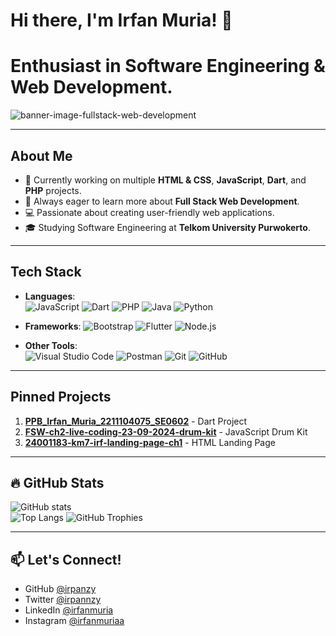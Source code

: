 # Hi there, I'm Irfan Muria! 👋

# Enthusiast in Software Engineering & Web Development.
![banner-image-fullstack-web-development](https://github.com/user-attachments/assets/4b1ef81c-775d-4186-814b-24910ec857e4)

---

## About Me
- 🔭 Currently working on multiple **HTML & CSS**, **JavaScript**, **Dart**, and **PHP** projects.
- 🌱 Always eager to learn more about **Full Stack Web Development**.
- 💻 Passionate about creating user-friendly web applications.
- 🎓 Studying Software Engineering at **Telkom University Purwokerto**.

---

## Tech Stack

- **Languages**:  
  ![JavaScript](https://img.shields.io/badge/JavaScript-F7DF1E?logo=javascript&logoColor=black&style=flat-square)
  ![Dart](https://img.shields.io/badge/Dart-0175C2?logo=dart&logoColor=white&style=flat-square)
  ![PHP](https://img.shields.io/badge/PHP-777BB4?logo=php&logoColor=white&style=flat-square)
  ![Java](https://img.shields.io/badge/Java-007396?logo=java&logoColor=white&style=flat-square)
  ![Python](https://img.shields.io/badge/Python-3776AB?logo=python&logoColor=white&style=flat-square)

- **Frameworks**:
  ![Bootstrap](https://img.shields.io/badge/Bootstrap-7952B3?logo=bootstrap&logoColor=white&style=flat-square)
  ![Flutter](https://img.shields.io/badge/Flutter-02569B?logo=flutter&logoColor=white&style=flat-square)
  ![Node.js](https://img.shields.io/badge/Node.js-339933?logo=node.js&logoColor=white&style=flat-square)

- **Other Tools**:  
  ![Visual Studio Code](https://img.shields.io/badge/VS%20Code-007ACC?logo=visual-studio-code&logoColor=white&style=flat-square)
  ![Postman](https://img.shields.io/badge/Postman-FF6C37?logo=postman&logoColor=white&style=flat-square)
  ![Git](https://img.shields.io/badge/Git-F05032?logo=git&logoColor=white&style=flat-square)
  ![GitHub](https://img.shields.io/badge/GitHub-181717?logo=github&logoColor=white&style=flat-square)

---

## Pinned Projects
1. [**PPB_Irfan_Muria_2211104075_SE0602**](https://github.com/irpanzy/PPB_Irfan_Muria_2211104075_SE0602) - Dart Project
2. [**FSW-ch2-live-coding-23-09-2024-drum-kit**](https://github.com/irpanzy/FSW-ch2-live-coding-23-09-2024-drum-kit) - JavaScript Drum Kit
3. [**24001183-km7-irf-landing-page-ch1**](https://github.com/irpanzy/24001183-km7-irf-landing-page-ch1) - HTML Landing Page

---

## 🔥 GitHub Stats
![GitHub stats](https://github-readme-stats.vercel.app/api?username=irpanzy&show_icons=true&theme=tokyonight)  
![Top Langs](https://github-readme-stats.vercel.app/api/top-langs/?username=irpanzy&layout=compact&theme=tokyonight)
![GitHub Trophies](https://github-profile-trophy.vercel.app/?username=irpanzy&theme=monokai)

---

## 📫 Let's Connect!
- GitHub [@irpanzy](https://github.com/irpanzy)
- Twitter [@irpannzy](https://x.com/irpannzy)
- LinkedIn [@irfanmuria](https://www.linkedin.com/in/irfan-muria-1823b5252/) 
- Instagram [@irfanmuriaa](https://www.instagram.com/irfanmuriaa/)
